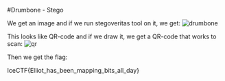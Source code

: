 #Drumbone - Stego

We get an image and if we run stegoveritas tool on it, we get: 
![drumbone](https://puu.sh/Br4Ki/c4c1be7d0a.png)

This looks like QR-code and if we draw it, we get a QR-code that works to scan:
![qr](https://puu.sh/Br5b1/7bc617bd4c.png)

Then we get the flag:

IceCTF{Elliot_has_been_mapping_bits_all_day}
